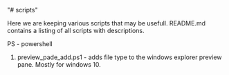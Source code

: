 "# scripts" 

Here we are keeping various scripts that may be usefull. README.md contains a listing of all scripts with descriptions.

PS - powershell
1. preview_pade_add.ps1 - adds file type to the windows explorer preview pane. Mostly for windows 10. 